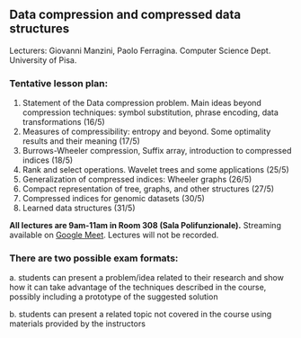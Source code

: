 ## Data compression and compressed data structures

Lecturers: Giovanni Manzini, Paolo Ferragina. 
Computer Science Dept. University of Pisa.

### Tentative lesson plan: 

1. Statement of the Data compression problem. Main ideas beyond compression techniques: symbol substitution, phrase encoding, data transformations (16/5)
2. Measures of compressibility: entropy and beyond. Some optimality results and their meaning (17/5)
3. Burrows-Wheeler compression, Suffix array, introduction to compressed indices (18/5)
4. Rank and select operations. Wavelet trees and some applications (25/5)
5. Generalization of compressed indices: Wheeler graphs (26/5)
6. Compact representation of tree, graphs, and other structures (27/5)
7. Compressed indices for genomic datasets (30/5)
8. Learned data structures (31/5)

**All lectures are 9am-11am in Room 308 (Sala Polifunzionale).**
Streaming available on [Google Meet](https://meet.google.com/ajp-dqij-vvh). Lectures will not be recorded. 


### There are two possible exam formats:

a. students can present a problem/idea related to their research and show how it can take advantage of the techniques described in the course, possibly including a prototype of the suggested solution

b. students can present a related topic not covered in the course using materials provided by the instructors

